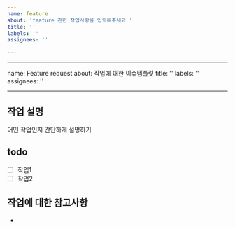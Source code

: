 ```yaml
---
name: feature
about: 'feature 관련 작업사항을 입력해주세요 '
title: ''
labels: ''
assignees: ''

---
```


---
name: Feature request
about: 작업에 대한 이슈템플릿
title: ''
labels: ''
assignees: ''

---

## 작업 설명
어떤 작업인지 간단하게 설명하기

## todo
- [ ] 작업1
- [ ] 작업2

## 작업에 대한 참고사항
-
